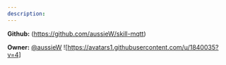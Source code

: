 ```yaml
---
description: 
---
```



**Github:** (https://github.com/aussieW/skill-mqtt)

**Owner:** [@aussieW](https://github.com/aussieW) ![https://avatars1.githubusercontent.com/u/1840035?v=4]

